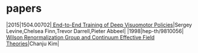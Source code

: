 # papers


|2015|1504.00702|[ End-to-End Training of Deep Visuomotor Policies](https://arxiv.org/pdf/1504.00702.pdf)|Sergey Levine,Chelsea Finn,Trevor Darrell,Pieter Abbeel|
|1998|hep-th/9810056|[ Wilson Renormalization Group and Continuum Effective Field Theories](https://arxiv.org/pdf/hep-th/9810056.pdf)|Chanju Kim|
